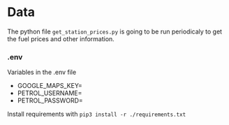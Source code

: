# Data

The python file ```get_station_prices.py``` is going to be run periodicaly to get the fuel prices and other information. 
### .env
Variables in the .env file
- GOOGLE_MAPS_KEY=
- PETROL_USERNAME=
- PETROL_PASSWORD=

Install requirements with `pip3 install -r ./requirements.txt`
